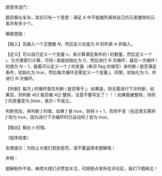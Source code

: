 题意传送门：

题目看似复杂，其实只有一个意思：满足 $A$ 中不能被列表除自己的元素整除的元素共有多少个。

解题思路：

【输入】先输入一个正整数 $N$，然后定义长度为 $N$ 的列表 $A$ 并输入。

【定义】可以自行定义一个变量 $n$，来计算满足条件的 $i$ 的数量，然后定义一个 $i$，为方便索引计算，可将 $i$ 直接初始化为 $0$，然后进行 $N$ 次循环，最后一次循环 $i$ 的值为 $N-1$，接着可以定义一个 $f$ 的变量（单词 flag 的缩写）来判断 $i$ 是否满足条件，初始化为 $true$，然后每次循环还需定义一个变量 $j$，同理，初始化为 $0$，并进行 $N$ 次循环。

【判断】每次 $j$ 的循环首先判断 $i$ 是否等于 $j$，如果是，则无需进行下次判断，如果否，则判断 $A[i]$ 能否被 $A[j]$ 整除，注意不要写反了！！！如果能被整除，则将 $f$ 的变量变为 $false$，表示 $i$ 不成立。

判断完后，来判断 $f$ 的值，如果 $f$ 是 $true$，则将 $n+1$，否则不变（在这里无需将 $f$ 改为 $true$，因为进行下次循环时已自动将 $f$ 变为 $true$。

【输出】输出 $n$ 的值。

（程序结束）

友情提示：为防止大佬们受到惩罚，请不要盗用本题解哦！

声明：

题解制作不易，麻烦大佬们点赞加关注，可把观点发布在评论区，我们下期再见！